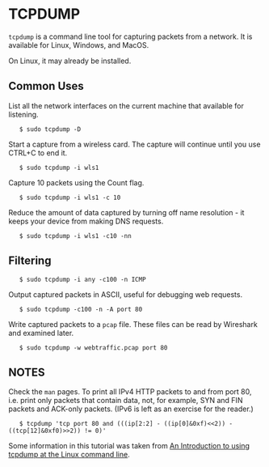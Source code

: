 # TCPDUMP
`tcpdump` is a command line tool for capturing packets from a network. It is available for Linux, Windows, and MacOS.

On Linux, it may already be installed.

## Common Uses

List all the network interfaces on the current machine that available for listening.
```
   $ sudo tcpdump -D
```
Start a capture from a wireless card. The capture will continue until you use CTRL+C to end it.
```
   $ sudo tcpdump -i wls1
```
Capture 10 packets using the Count flag.
```
   $ sudo tcpdump -i wls1 -c 10
```
 Reduce the amount of data captured by turning off name resolution - it keeps your device from making DNS requests.
 ```
    $ sudo tcpdump -i wls1 -c10 -nn
 ```
 
 ## Filtering
 ``` 
    $ sudo tcpdump -i any -c100 -n ICMP 
 ```
 
 Output captured packets in ASCII, useful for debugging web requests.
 ``` 
    $ sudo tcpdump -c100 -n -A port 80 
 ```
 
 Write captured packets to a ```pcap``` file. These files can be read by Wireshark and examined later.
 ``` 
    $ sudo tcpdump -w webtraffic.pcap port 80 
 ``` 
 
## NOTES
Check the `man` pages.
To  print  all  IPv4 HTTP packets to and from port 80, i.e. print only packets that contain data, not, for example, SYN and FIN packets and ACK-only packets.  (IPv6 is left as an exercise for the reader.)
```
   $ tcpdump 'tcp port 80 and (((ip[2:2] - ((ip[0]&0xf)<<2)) - ((tcp[12]&0xf0)>>2)) != 0)'
```
Some information in this tutorial was taken from <a href="https://opensource.com/article/18/10/introduction-tcpdump">An Introduction to using tcpdump at the Linux command line</a>.
